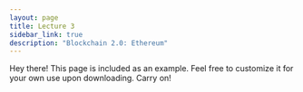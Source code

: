 ```yaml
---
layout: page
title: Lecture 3
sidebar_link: true
description: "Blockchain 2.0: Ethereum"
---
```


<p class="message">
  Hey there! This page is included as an example. Feel free to customize it
  for your own use upon downloading. Carry on!
</p>

